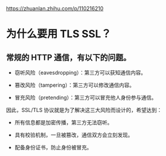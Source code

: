 
<https://zhuanlan.zhihu.com/p/110216210>

# 为什么要用 TLS SSL？

## 常规的 HTTP 通信，有以下的问题。

- 窃听风险（eavesdropping）：第三方可以获知通信内容。

- 篡改风险（tampering）：第三方可以修改通信内容。

- 冒充风险（pretending）：第三方可以冒充他人身份参与通信。

因此，SSL/TLS 协议就是为了解决这三大风险而设计的，希望达到：

- 所有信息都是加密传播，第三方无法窃听。

- 具有校验机制，一旦被篡改，通信双方会立刻发现。

- 配备身份证书，防止身份被冒充。

